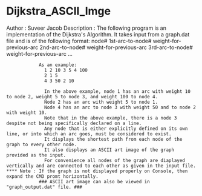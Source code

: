 # Dijkstra_ASCII_Imge


Author : Suveer Jacob
	Description : The following program is an implementation of the Dijkstra's Algorithm.
	  It takes input from a graph.dat file and is of the following format: 
	  node# 1st-arc-to-node# weight-for-previous-arc 2nd-arc-to-node# weight-for-previous-arc 3rd-arc-to-node# weight-for-previous-arc ...
	  
	  
				As an example:
				  1 2 10 3 5 4 100
				  2 1 5
				  4 3 50 2 10
				  
				  In the above example, node 1 has an arc with weight 10 to node 2, weight 5 to node 3, and weight 100 to node 4. 
				  Node 2 has an arc with weight 5 to node 1. 
				  Node 4 has an arc to node 3 with weight 50 and to node 2 with weight 10.
				  Note that in the above example, there is a node 3 despite not being specifically declared on a line. 
				  Any node that is either explicitly defined on its own line, or into which an arc goes, must be considered to exist.
				  It displays the shortest path from each node of the graph to every other node.  
				  It also displays an ASCII art image of the graph provided as the input.
				  For convenience all nodes of the graph are diaplayed vertically and are connected to each other as given in the input file.
	**** Note : If the graph is not displayed properly on Console, then expand the CMD promt horizontally.
				### ASCII art image can also be viewed in "graph_output.dat" file. ###
